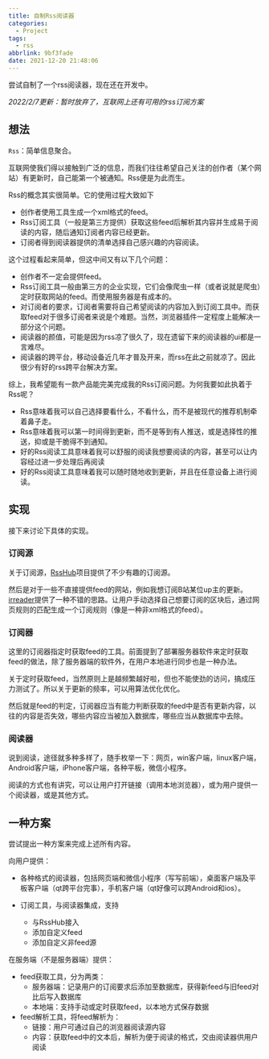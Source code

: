 ```yaml
---
title: 自制Rss阅读器
categories:
  - Project
tags:
  - rss
abbrlink: 9bf3fade
date: 2021-12-20 21:48:06
---
```

尝试自制了一个rss阅读器，现在还在开发中。

*2022/2/7更新：暂时放弃了，互联网上还有可用的rss订阅方案*

## 想法

`Rss`：简单信息聚合。

互联网使我们得以接触到广泛的信息，而我们往往希望自己关注的创作者（某个网站）有更新时，自己能第一个被通知。Rss便是为此而生。

Rss的概念其实很简单。它的使用过程大致如下

- 创作者使用工具生成一个xml格式的feed。
- Rss订阅工具（一般是第三方提供）获取这些feed后解析其内容并生成易于阅读的内容，随后通知订阅者内容已经更新。
- 订阅者得到阅读器提供的清单选择自己感兴趣的内容阅读。

这个过程看起来简单，但这中间又有以下几个问题：

- 创作者不一定会提供feed。
- Rss订阅工具一般由第三方的企业实现，它们会像爬虫一样（或者说就是爬虫）定时获取网站的feed。而使用服务器是有成本的。
- 对订阅者的要求，订阅者需要将自己希望阅读的内容加入到订阅工具中。而获取feed对于很多订阅者来说是个难题。当然，浏览器插件一定程度上能解决一部分这个问题。
- 阅读器的颜值，可能是因为rss凉了很久了，现在遗留下来的阅读器的ui都是一言难尽。
- 阅读器的跨平台，移动设备近几年才普及开来，而rss在此之前就凉了。因此很少有好的rss跨平台解决方案。

综上，我希望能有一款产品能完美完成我的Rss订阅问题。为何我要如此执着于Rss呢？

- Rss意味着我可以自己选择要看什么，不看什么，而不是被现代的推荐机制牵着鼻子走。
- Rss意味着我可以第一时间得到更新，而不是等到有人推送，或是选择性的推送，抑或是干脆得不到通知。
- 好的Rss阅读工具意味着我可以舒服的阅读我想要阅读的内容，甚至可以让内容经过进一步处理后再阅读
- 好的Rss阅读工具意味着我可以随时随地收到更新，并且在任意设备上进行阅读。

## 实现

接下来讨论下具体的实现。

### 订阅源

关于订阅源，[RssHub](https://docs.rsshub.app/)项目提供了不少有趣的订阅源。

然后是对于一些不直接提供feed的网站，例如我想订阅B站某位up主的更新。[irreader](http://irreader.fatecore.com/)提供了一种不错的思路。让用户手动选择自己想要订阅的区块后，通过网页规则的匹配生成一个订阅规则（像是一种非xml格式的feed）。

### 订阅器

这里的订阅器指定时获取feed的工具。前面提到了部署服务器软件来定时获取feed的做法，除了服务器端的软件外，在用户本地进行同步也是一种办法。

关于定时获取feed，当然原则上是越频繁越好啦，但也不能使劲的访问，搞成压力测试了。所以关于更新的频率，可以用算法优化优化。

然后就是feed的判定，订阅器应当有能力判断获取的feed中是否有更新内容，以往的内容是否失效，哪些内容应当被加入数据库，哪些应当从数据库中去除。

### 阅读器

说到阅读，途径就多种多样了，随手枚举一下：网页，win客户端，linux客户端，Android客户端，iPhone客户端，各种平板，微信小程序。

阅读的方式也有讲究，可以让用户打开链接（调用本地浏览器），或为用户提供一个阅读器，或是其他方式。

## 一种方案

尝试提出一种方案来完成上述所有内容。

向用户提供：

- 各种格式的阅读器，包括网页端和微信小程序（写写前端），桌面客户端及平板客户端（qt跨平台完事），手机客户端（qt好像可以跨Android和ios）。

- 订阅工具，与阅读器集成，支持
  - 与RssHub接入
  - 添加自定义feed
  - 添加自定义非feed源

在服务端（不是服务器端）提供：

- feed获取工具，分为两类：
  - 服务器端：记录用户的订阅要求后添加至数据库，获得新feed与旧feed对比后写入数据库
  - 本地端：支持手动或定时获取feed，以本地方式保存数据
- feed解析工具，将feed解析为：
  - 链接：用户可通过自己的浏览器阅读源内容
  - 内容：获取feed中的文本后，解析为便于阅读的格式，交由阅读器供用户阅读